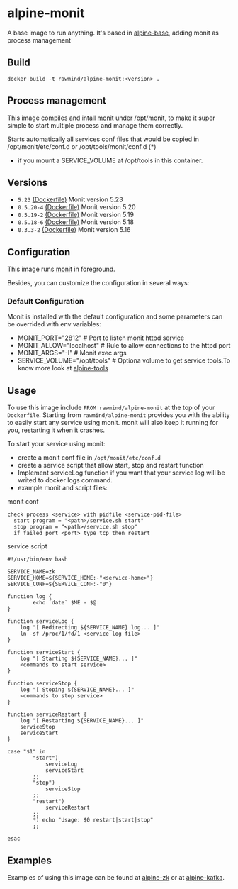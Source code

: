 alpine-monit
=============

A base image to run anything. It's based in [alpine-base][alpine-base], adding monit as process management

## Build

```
docker build -t rawmind/alpine-monit:<version> .
```

## Process management

This image compiles and intall [monit][monit] under /opt/monit, to make it super simple to start multiple process and manage them correctly.

Starts automatically all services conf files that would be copied in /opt/monit/etc/conf.d or /opt/tools/monit/conf.d (*)

* if you mount a SERVICE_VOLUME at /opt/tools in this container. 


## Versions

- `5.23` [(Dockerfile)](https://github.com/rawmind0/docker-alpine/blob/5.23/alpine-monit/Dockerfile) Monit version 5.23
- `0.5.20-4` [(Dockerfile)](https://github.com/rawmind0/docker-alpine/blob/0.5.20-4/alpine-monit/Dockerfile) Monit version 5.20
- `0.5.19-2` [(Dockerfile)](https://github.com/rawmind0/docker-alpine/blob/0.5.19-2/alpine-monit/Dockerfile) Monit version 5.19
- `0.5.18-6` [(Dockerfile)](https://github.com/rawmind0/docker-alpine/blob/0.5.18-6/alpine-monit/Dockerfile) Monit version 5.18
- `0.3.3-2` [(Dockerfile)](https://github.com/rawmind0/docker-alpine/blob/0.3.3-2/alpine-base/Dockerfile) Monit version 5.16

## Configuration

This image runs [monit][monit] in foreground.

Besides, you can customize the configuration in several ways:

### Default Configuration

Monit is installed with the default configuration and some parameters can be overrided with env variables:

- MONIT_PORT="2812"             # Port to listen monit httpd service
- MONIT_ALLOW="localhost"       # Rule to allow connections to the httpd port
- MONIT_ARGS="-I"               # Monit exec args
- SERVICE_VOLUME="/opt/tools"   # Optiona volume to get service tools.To know more look at [alpine-tools][alpine-tools]

## Usage

To use this image include `FROM rawmind/alpine-monit` at the top of your `Dockerfile`. Starting from `rawmind/alpine-monit` provides you with the ability to easily start any service using monit. monit will also keep it running for you, restarting it when it crashes.

To start your service using monit:

- create a monit conf file in `/opt/monit/etc/conf.d`
- create a service script that allow start, stop and restart function
- Implement serviceLog function if you want that your service log will be writed to docker logs command.
- example monit and script files:

monit conf
```
check process <service> with pidfile <service-pid-file>
  start program = "<path>/service.sh start"
  stop program = "<path>/service.sh stop"
  if failed port <port> type tcp then restart
```

service script
```
#!/usr/bin/env bash

SERVICE_NAME=zk
SERVICE_HOME=${SERVICE_HOME:-"<service-home>"}
SERVICE_CONF=${SERVICE_CONF:-"0"}

function log {
        echo `date` $ME - $@
}

function serviceLog {
    log "[ Redirecting ${SERVICE_NAME} log... ]"
    ln -sf /proc/1/fd/1 <service log file>
}

function serviceStart {
    log "[ Starting ${SERVICE_NAME}... ]"
    <commands to start service>
}

function serviceStop {
    log "[ Stoping ${SERVICE_NAME}... ]"
    <commands to stop service>
}

function serviceRestart {
    log "[ Restarting ${SERVICE_NAME}... ]"
    serviceStop
    serviceStart
}

case "$1" in
        "start")
            serviceLog
            serviceStart
        ;;
        "stop")
            serviceStop
        ;;
        "restart")
            serviceRestart
        ;;
        *) echo "Usage: $0 restart|start|stop"
        ;;

esac
```


## Examples

Examples of using this image can be found at [alpine-zk][alpine-zk] or at [alpine-kafka][alpine-kafka].

[monit]: https://mmonit.com/monit/
[alpine-base]: https://github.com/rawmind0/alpine-base/
[alpine-zk]: https://github.com/rawmind0/alpine-zk
[alpine-kafka]: https://github.com/rawmind0/alpine-kafka
[alpine-tools]: https://github.com/rawmind0/alpine-tools
